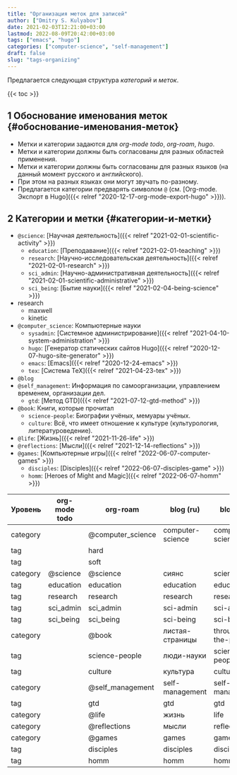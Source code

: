```yaml
---
title: "Организация меток для записей"
author: ["Dmitry S. Kulyabov"]
date: 2021-02-03T12:21:00+03:00
lastmod: 2022-08-09T20:42:00+03:00
tags: ["emacs", "hugo"]
categories: ["computer-science", "self-management"]
draft: false
slug: "tags-organizing"
---
```


Предлагается следующая структура _категорий_ и _меток_.

<!--more-->

{{< toc >}}


## <span class="section-num">1</span> Обоснование именования меток {#обоснование-именования-меток}

-   Метки и категории задаются для _org-mode todo_, _org-roam_, _hugo_.
-   Метки и категории должны быть согласованы для разных областей применения.
-   Метки и категории должны быть согласованы для разных языков (на данный момент русского и английского).
-   При этом на разных языках они могут звучать по-разному.
-   Предлагается категории предварять символом `@` (см. [Org-mode. Экспорт в Hugo]({{< relref "2020-12-17-org-mode-export-hugo" >}})).


## <span class="section-num">2</span> Категории и метки {#категории-и-метки}

-   `@science`: [Научная деятельность]({{< relref "2021-02-01-scientific-activity" >}})
    -   `education`: [Преподавание]({{< relref "2021-02-01-teaching" >}})
    -   `research`: [Научно-исследовательская деятельность]({{< relref "2021-02-01-research" >}})
    -   `sci_admin`: [Научно-административная деятельность]({{< relref "2021-02-01-scientific-administrative" >}})
    -   `sci_being`: [Бытие науки]({{< relref "2021-02-04-being-science" >}})
-   research
    -   maxwell
    -   kinetic
-   `@computer_science`: Компьютерные науки
    -   `sysadmin`: [Системное администрирование]({{< relref "2021-04-10-system-administration" >}})
    -   `hugo`: [Генератор статических сайтов Hugo]({{< relref "2020-12-07-hugo-site-generator" >}})
    -   `emacs`: [Emacs]({{< relref "2020-12-24-emacs" >}})
    -   `tex`: [Система TeX]({{< relref "2021-04-23-tex" >}})
-   `@blog`
-   `@self_management`: Информация по самоорганизации, управлением временем, организации дел.
    -   `gtd`: [Метод GTD]({{< relref "2021-07-12-gtd-method" >}})
-   `@book`: Книги, которые прочитал
    -   `science-people`: Биографии учёных, мемуары учёных.
    -   `culture`: Всё, что имеет отношение к культуре (культурология, литературоведение).
-   `@life`: [Жизнь]({{< relref "2021-11-26-life" >}})
-   `@reflections`: [Мысли]({{< relref "2021-12-14-reflections" >}})
-   `@games`: [Компьютерные игры]({{< relref "2022-06-07-computer-games" >}})
    -   `disciples`: [Disciples]({{< relref "2022-06-07-disciples-game" >}})
    -   `homm`: [Heroes of Might and Magic]({{< relref "2022-06-07-homm" >}})

| Уровень  | org-mode todo | org-roam          | blog (ru)        | blog (en)         |
|----------|---------------|-------------------|------------------|-------------------|
| category |               | @computer_science | computer-science | computer-science  |
| tag      |               | hard              |                  |                   |
| tag      |               | soft              |                  |                   |
| category | @science      | @science          | сиянс            | science           |
| tag      | education     | education         | education        | education         |
| tag      | research      | research          | research         | research          |
| tag      | sci_admin     | sci_admin         | sci-admin        | sci-admin         |
| tag      | sci_being     | sci_being         | sci-being        | sci-being         |
| category |               | @book             | листая-страницы  | through-the-pages |
| tag      |               | science-people    | люди-науки       | science-people    |
| tag      |               | culture           | культура         | culture           |
| category |               | @self_management  | self-management  | self-management   |
| tag      |               | gtd               | gtd              | gtd               |
| category |               | @life             | жизнь            | life              |
| category |               | @reflections      | мысли            | reflections       |
| category |               | @games            | games            | games             |
| tag      |               | disciples         | disciples        | disciples         |
| tag      |               | homm              | homm             | homm              |
